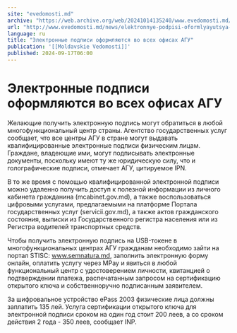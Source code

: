 ```yaml
---
site: "evedomosti.md"
archive: "https://web.archive.org/web/20241014135240/www.evedomosti.md/news/elektronnye-podpisi-oformlyayutsya-vo-vseh-ofisah-agu"
url: "http://www.evedomosti.md/news/elektronnye-podpisi-oformlyayutsya-vo-vseh-ofisah-agu"
language: ru
title: "Электронные подписи оформляются во всех офисах АГУ"
publication: '[[Moldavskie Vedomosti]]'
published: 2024-09-17T06:00
---
```


# Электронные подписи оформляются во всех офисах АГУ

Желающие получить электронную подпись могут обратиться в любой многофункциональный центр страны. Агентство государственных услуг сообщает, что все центры АГУ в стране могут выдавать квалифицированные электронные подписи физическим лицам. Граждане, владеющие ими, могут подписывать электронные документы, поскольку имеют ту же юридическую силу, что и голографические подписи, отмечает АГУ, цитируемое IPN.

В то же время с помощью квалифицированной электронной подписи можно удаленно получить доступ к полезной информации из личного кабинета гражданина (mcabinet.gov.md), а также воспользоваться цифровыми услугами, предлагаемыми на платформе Портала государственных услуг (servicii.gov.md), а также актов гражданского состояния, выписки из Государственного регистра населения или из Регистра водителей транспортных средств.

Чтобы получить электронную подпись на USB-токене в многофункциональных центрах АГУ гражданам необходимо зайти на портал STISC: www.semnatura.md, заполнить электронную форму онлайн, оплатить услугу через MPay и явиться в любой функциональный центр с удостоверением личности, квитанцией о подтверждении платежа, распечатанным запросом на сертификацию открытого ключа и собственноручно подписанным заявителем.

За шифровальное устройство ePass 2003 физические лица должны заплатить 135 лей. Услуга сертификации открытого ключа для электронной подписи сроком на один год стоит 200 леев, а со сроком действия 2 года - 350 леев, сообщает INP.